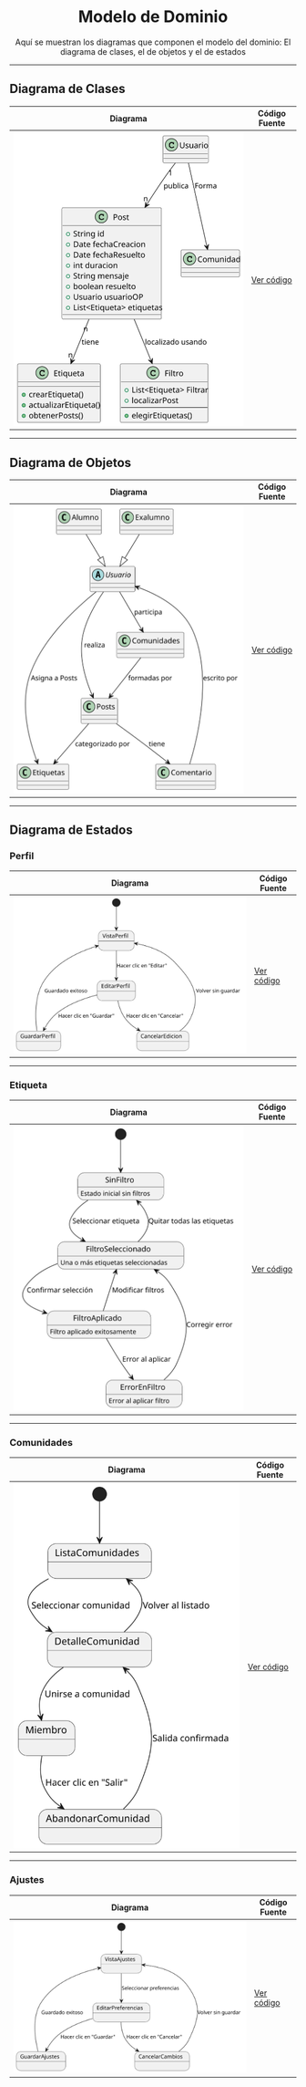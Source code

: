 <div align="center">

# Modelo de Dominio

Aquí se muestran los diagramas que componen el modelo del dominio: El diagrama de clases, el de objetos y el de estados

</div>

---
## Diagrama de Clases

| **Diagrama** | **Código Fuente** |
|--------------|--------------------|
| ![Diagrama de Clases](/MdD/DdClases/4ª_Iteración/DdClases.svg) | [Ver código](/MdD/DdClases/4ª_Iteración/DdClases.puml) |

---
## Diagrama de Objetos

| **Diagrama** | **Código Fuente** |
|--------------|--------------------|
| ![Diagrama de Objetos](/MdD/DdObjetos/4ª_Iteración/DdEntidades.svg) | [Ver código](/MdD/DdObjetos/4ª_Iteración/DdEntidades.puml) |

---
## Diagrama de Estados

### Perfil

| **Diagrama** | **Código Fuente** |
|--------------|--------------------|
| ![Diagrama de Estados](/MdD/DdEstados_Perfil/DdEstados_Perfil.svg) | [Ver código](/MdD/DdEstados_Perfil/1ª_Iteración/DdEstados_Perfil.puml) |

---
### Etiqueta

| **Diagrama** | **Código Fuente** |
|--------------|--------------------|
| ![Diagrama de Objetos](/MdD/DdEstados_Etiqueta/1ª_Iteración/DdEstados_Etiquetas.svg) | [Ver código](/MdD/DdEstados_Etiqueta/1ª_Iteración/DdEstados_Etiqueta.puml) |

---
### Comunidades

| **Diagrama** | **Código Fuente** |
|--------------|--------------------|
| ![Diagrama de Objetos](/MdD/DdEstados_Comunidades/DdEstados_Comunidades.svg) | [Ver código](/MdD/DdEstados_Comunidades/1ª_Iteración/DdEstados_Comunidades.puml) |

---
### Ajustes

| **Diagrama** | **Código Fuente** |
|--------------|--------------------|
| ![Diagrama de Objetos](/MdD/DdEstados_Ajustes/1ª_Iteración/DdEstados_Ajustes.svg) | [Ver código](/MdD/DdEstados_Ajustes/1ª_Iteración/DdEstados_Ajustes.puml) |
